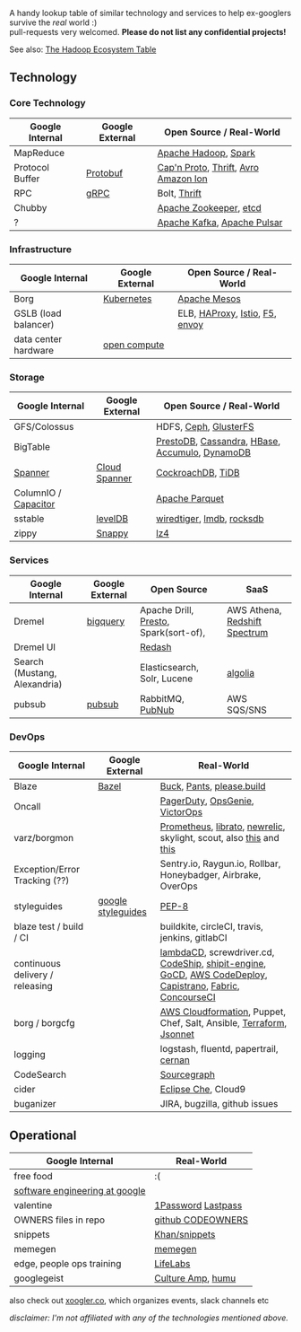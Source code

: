 A handy lookup table of similar technology and services to help ex-googlers survive the *real* world :)  
pull-requests very welcomed. __Please do not list any confidential projects!__

See also: [The Hadoop Ecosystem Table](https://hadoopecosystemtable.github.io/)

## Technology

### Core Technology

| Google Internal   | Google External   |  Open Source / Real-World  |
| -------------     |  -------------       |-------------  |
| MapReduce         |     | [Apache Hadoop](https://github.com/apache/hadoop), [Spark](https://github.com/apache/spark)  |
| Protocol Buffer   | [Protobuf](https://github.com/google/protobuf)    | [Cap'n Proto](https://capnproto.org/), [Thrift](https://github.com/apache/thrift), [Avro](https://github.com/apache/avro) [Amazon Ion](https://amzn.github.io/ion-docs/)    |
| RPC | [gRPC](https://github.com/grpc/grpc) | Bolt, [Thrift](https://github.com/apache/thrift) |
| Chubby            |      | [Apache Zookeeper](https://github.com/apache/zookeeper), [etcd](https://github.com/coreos/etcd)      |
| ? | | [Apache Kafka](https://github.com/apache/kafka), [Apache Pulsar](https://github.com/apache/incubator-pulsar) |


### Infrastructure

| Google Internal   | Google External   |  Open Source / Real-World  |
| -------------     |  -------------       |-------------  |
| Borg              | [Kubernetes](https://kubernetes.io/) | [Apache Mesos](https://github.com/apache/mesos) |
| GSLB (load balancer)| | ELB, [HAProxy](http://www.haproxy.org/), [Istio](https://istio.io/), [F5](https://f5.com/products/big-ip), [envoy](https://github.com/lyft/envoy) |
| data center hardware | [open compute](http://www.opencompute.org/) |  |


### Storage

| Google Internal  | Google External | Open Source / Real-World  |
| -------------|------------ |-------------|
| GFS/Colossus| | HDFS, [Ceph](https://ceph.com), [GlusterFS](https://www.gluster.org) |
| BigTable     |   | [PrestoDB](https://prestodb.io/), [Cassandra](https://github.com/apache/cassandra), [HBase](https://github.com/apache/hbase), [Accumulo](https://github.com/apache/accumulo), [DynamoDB](https://aws.amazon.com/dynamodb) |
| [Spanner](http://research.google.com/archive/spanner.html)   | [Cloud Spanner](https://cloud.google.com/spanner/) | [CockroachDB](https://github.com/cockroachdb/cockroach), [TiDB](https://github.com/pingcap/tidb) |
| ColumnIO / [Capacitor](https://cloud.google.com/blog/big-data/2016/04/inside-capacitor-bigquerys-next-generation-columnar-storage-format) | | [Apache Parquet](http://parquet.apache.org) |
| sstable | [levelDB](https://github.com/google/leveldb) | [wiredtiger](http://source.wiredtiger.com/), [lmdb](http://www.lmdb.tech/doc/), [rocksdb](http://rocksdb.org/) |
| zippy | [Snappy](https://github.com/google/snappy) | [lz4](https://github.com/lz4/lz4) |


### Services

| Google Internal  | Google External | Open Source | SaaS |
| -------------|------------ |-------------|-------------|
| Dremel       |   [bigquery](https://cloud.google.com/bigquery/)     | Apache Drill, [Presto](https://prestodb.io), Spark(sort-of), | AWS Athena, [Redshift Spectrum](https://aws.amazon.com/redshift/spectrum/) |
| Dremel UI    |             | [Redash](https://github.com/getredash/redash) | |
| Search (Mustang, Alexandria) |             | Elasticsearch, Solr, Lucene | [algolia](https://www.algolia.com/) |
| pubsub | [pubsub](https://cloud.google.com/pubsub/docs/overview) | RabbitMQ, [PubNub](https://www.pubnub.com/) | AWS SQS/SNS |

### DevOps
| Google Internal  | Google External | Real-World    |
| -------------|------------ |-------------|
| Blaze        |  [Bazel](http://bazel.io)          | [Buck](https://buckbuild.com/), [Pants](https://www.pantsbuild.org/), [please.build](https://please.build/) |
| Oncall       |             | [PagerDuty](https://pagerduty.com), [OpsGenie](https://www.opsgenie.com/), [VictorOps](https://victorops.com/) |
| varz/borgmon | | [Prometheus](https://prometheus.io), [librato](https://www.librato.com), [newrelic](http://newrelic.com), skylight, scout, also [this](https://vimeo.com/173610242) and [this](https://prometheus.io/docs/introduction/comparison/) |
| Exception/Error Tracking (??) | | Sentry.io, Raygun.io, Rollbar, Honeybadger, Airbrake, OverOps |
| styleguides | [google styleguides](https://github.com/google/styleguide) | [PEP-8](https://www.python.org/dev/peps/pep-0008/) |
| blaze test / build / CI | | buildkite, circleCI, travis, jenkins, gitlabCI |
| continuous delivery / releasing | | [lambdaCD](http://www.lambda.cd), screwdriver.cd, [CodeShip](https://codeship.com), [shipit-engine](https://github.com/Shopify/shipit-engine), [GoCD](https://www.gocd.org), [AWS CodeDeploy](https://aws.amazon.com/codedeploy/), [Capistrano](https://www.capistranorb.com), [Fabric](https://www.fabfile.org), [ConcourseCI](https://concourse.ci/)|
| borg / borgcfg || [AWS Cloudformation](https://aws.amazon.com/cloudformation/), Puppet, Chef, Salt, Ansible, [Terraform](https://www.terraform.io), [Jsonnet](http://jsonnet.org/) |
| logging || logstash, fluentd, papertrail, [cernan](https://github.com/postmates/cernan) |
| CodeSearch   |             | [Sourcegraph](https://sourcegraph.com) |
| cider |  | [Eclipse Che](https://www.eclipse.org/che/), Cloud9 |
| buganizer | | JIRA, bugzilla, github issues |

## Operational
| Google Internal  |   Real-World  |
| -------------    | ------------- |
| free food        |   :(          |
| [software engineering at google](https://arxiv.org/ftp/arxiv/papers/1702/1702.01715.pdf) | |
| valentine        | [1Password](https://support.1password.com/create-share-vaults/)  [Lastpass](http://lastpass.com)|
| OWNERS files in repo     | [github CODEOWNERS](https://github.com/blog/2392-introducing-code-owners) |
| snippets | [Khan/snippets](https://github.com/Khan/snippets) |
| memegen | [memegen](http://www.memegen.com/) |
| edge, people ops training | [LifeLabs](http://lifelabsnewyork.com/) |
| googlegeist | [Culture Amp](https://www.cultureamp.com/), [humu](http://www.humu.com/) |

also check out [xoogler.co](http://xoogler.co/), which organizes events, slack channels etc

*disclaimer: I'm not affiliated with any of the technologies mentioned above.*
